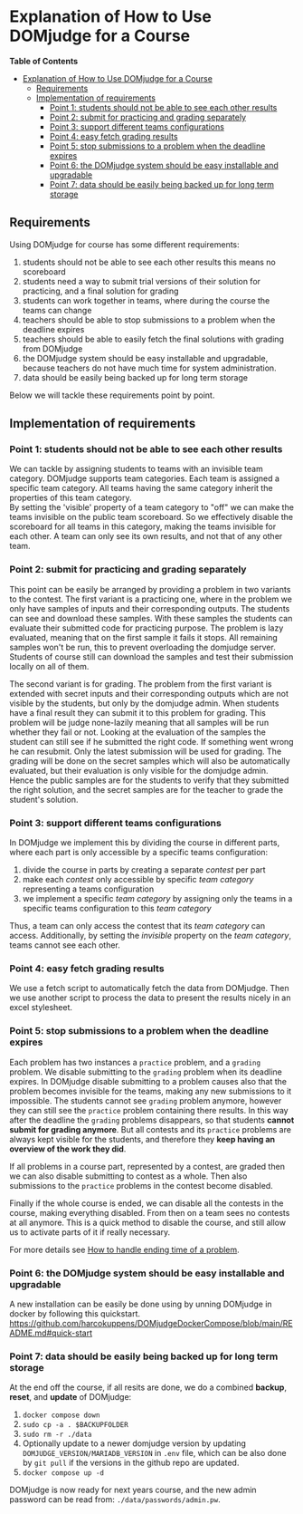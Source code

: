# Explanation of How to Use DOMjudge for a Course

**Table of Contents**
<!--ts-->
* [Explanation of How to Use DOMjudge for a Course](#explanation-of-how-to-use-domjudge-for-a-course)
   * [Requirements](#requirements)
   * [Implementation of requirements](#implementation-of-requirements)
      * [Point 1: students should not be able to see each other results](#point-1-students-should-not-be-able-to-see-each-other-results)
      * [Point 2: submit for practicing and grading separately](#point-2-submit-for-practicing-and-grading-separately)
      * [Point 3: support different teams configurations](#point-3-support-different-teams-configurations)
      * [Point 4: easy fetch grading results](#point-4-easy-fetch-grading-results)
      * [Point 5:  stop submissions to a problem when the deadline expires](#point-5--stop-submissions-to-a-problem-when-the-deadline-expires)
      * [Point 6: the DOMjudge system should be easy installable and upgradable](#point-6-the-domjudge-system-should-be-easy-installable-and-upgradable)
      * [Point 7: data should be easily being backed up for long term storage](#point-7-data-should-be-easily-being-backed-up-for-long-term-storage)
<!--te-->


## Requirements
Using DOMjudge for course has some different requirements:

 1. students should not be able to see each other results
    this means no scoreboard
 2. students need a way to submit trial versions of their solution for practicing, 
    and a final solution for grading
 3. students can work together in teams, where during the course the teams can change 
 4. teachers should be able to stop submissions to a problem when the deadline expires
 5. teachers should be able to easily fetch the final solutions with grading from 
    DOMjudge 
 6. the DOMjudge system should be easy installable and upgradable,
    because teachers do not have much time for system administration.
 7. data should be easily being backed up for long term storage
 
Below we will tackle these requirements point by point.
 
## Implementation of requirements
 
### Point 1: students should not be able to see each other results

We can tackle by assigning students to teams with an invisible team category. 
DOMjudge supports team categories.  Each team is assigned a specific team category. 
All teams having the same category inherit the properties of this team category.  
By setting the 'visible' property of a team category to "off" we can make the 
teams invisible on the public team scoreboard. So we effectively disable the
scoreboard for all teams in this category, making the teams invisible for each other.
A team can only see its own results, and not that of any other team.

### Point 2: submit for practicing and grading separately

This point can be easily be arranged by providing a problem in two variants to the contest.
The first variant is a practicing one, where in the problem we only have samples of
inputs and their corresponding outputs. The students can see and download these samples. 
With these  samples the students can evaluate their submitted code for practicing purpose.
The problem is lazy evaluated, meaning that on the first sample it fails it stops. All remaining
samples won't be run, this to prevent overloading the domjudge server. Students of course still
can download the samples and test their submission locally on all of them.
 
The second variant is for grading. The problem from the first variant is extended with secret inputs 
and their corresponding outputs which are not visible by the students, but only by the domjudge admin.
When students have a final result they can submit it to this problem for grading. 
This problem will be judge none-lazily meaning that all samples will be run whether they fail or not.
Looking at the evaluation of the samples the student can still see if he submitted the right code. 
If something went wrong he can resubmit. Only the latest submission will be used for grading.
The grading will be done on the secret samples which will also be automatically evaluated, but their
evaluation is only visible for the domjudge admin. Hence the public samples are for the students to
verify that they submitted the right solution, and the secret samples are for the teacher to grade
the student's solution.

### Point 3: support different teams configurations 


In DOMjudge we implement this by dividing the course in different parts, where each part is only accessible by a specific teams configuration:
 
 1.  divide the course in parts by creating a separate *contest* per part
 2.  make each *contest* only accessible by specific *team category* representing a teams configuration
 3.  we implement a specific *team category*  by assigning only the teams in a specific teams configuration to this  *team category*  

Thus, a team can only access the contest that its *team category* can access. Additionally, by setting the *invisible* property on the *team category*, teams cannot see each other.

### Point 4: easy fetch grading results

We use a fetch script to automatically fetch the data from DOMjudge. Then we use another script to process the data to present the results nicely in an excel stylesheet.

### Point 5:  stop submissions to a problem when the deadline expires
  
Each problem has two instances a `practice` problem, and a `grading` problem. We disable submitting to the `grading` problem when its deadline expires. In DOMjudge disable submitting to a problem causes also that the problem becomes invisible for the teams, making any new submissions to it impossible. The students cannot see `grading` problem anymore, however they can still see the `practice` problem containing there results.  In this way after the deadline the `grading` problems disappears, so that students **cannot submit for grading anymore**. But all contests and its `practice` problems are always kept visible for the students,  and therefore they **keep having an overview of the work they did**. 

If all problems in a course part, represented by a contest, are graded then we can also disable submitting to contest as a whole. Then also submissions to the `practice` problems in the contest become disabled.

Finally if the whole course is ended, we can disable all the contests in the course, making everything disabled. From then on a team sees no contests at all anymore. This is a quick method to disable the course, and still allow us to activate parts of it if really necessary.

For more details see [How to handle ending time of a problem](How_to_handle_ending_time_of_a_problem.md).


### Point 6: the DOMjudge system should be easy installable and upgradable

  A new installation can be easily be done using by unning DOMjudge in docker by following this quickstart.
    https://github.com/harcokuppens/DOMjudgeDockerCompose/blob/main/README.md#quick-start


### Point 7: data should be easily being backed up for long term storage

At the end off the course, if all resits are done,  we do a combined **backup**, **reset**, and **update** of DOMjudge:

   1. `docker compose down`
   2. `sudo cp -a . $BACKUPFOLDER`
   3. `sudo rm -r ./data`
   4. Optionally update to a newer domjudge version by updating `DOMJUDGE_VERSION/MARIADB_VERSION` in `.env` file,
      which can be also done by `git pull` if the versions in the github repo are updated.
   6. `docker compose up -d`

DOMjudge is now ready for next years course, and the new admin password can be read from: `./data/passwords/admin.pw`.



